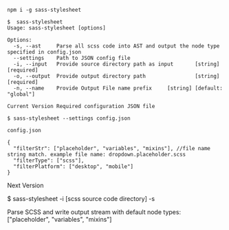 `npm i -g sass-stylesheet`

```
$  sass-stylesheet
Usage: sass-stylesheet [options]

Options:
  -s, --ast     Parse all scss code into AST and output the node type specified in config.json 
  --settings    Path to JSON config file
  -i, --input   Provide source directory path as input       [string] [required]
  -o, --output  Provide output directory path                [string] [required]
  -n, --name    Provide Output File name prefix     [string] [default: "global"]

```

```
Current Version Required configuration JSON file

$ sass-stylesheet --settings config.json

config.json

{
  "filterStr": ["placeholder", "variables", "mixins"], //file name string match. example file name: dropdown.placeholder.scss
  "filterType": ["scss"],
  "filterPlatform": ["desktop", "mobile"]
}
```

Next Version 

$ sass-stylesheet -i [scss source code directory] -s

Parse SCSS and write output stream with default node types: ["placeholder", "variables", "mixins"]